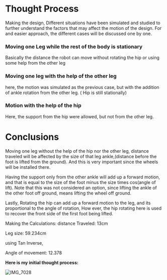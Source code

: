 # Thought Process

Making the design, Different situations have been simulated and studied to further understand the factors that may affect the motion of the design.
For and easier approach, the different cases will be discussed one by one.

### Moving one Leg while the rest of the body is stationary
Basically the distance the robot can move without rotating the hip or using some help from the other leg

### Moving one leg with the help of the other leg
here, the motion was simulated as the previous case, but with the addition of ankle rotation from the other leg. ( Hip is still stationally)

### Motion with the help of the hip
Here, the support from the hip were allowed, but not from the other leg.

# Conclusions
Moving one leg without the help of the hip nor the other leg, distance traveled will be affected by the size of that leg ankle,(distance before the foot is lifted from the ground). And this is very important since the wheels will be installed there.

Having the support only from the other ankle will add up a forward motion, and that is equal to the size of the foot minus the size times cos(angle of lift). Note that this was not considered an option, since lifting the ankle of the other foot off ground, means lifting the wheel off ground.

Lastly, Rotating the hip can add up a forward motion to the leg, and its proportional to the angle of rotation, How ever, the hip rotating here is used to recover the front side of the first foot being lifted.

Making the Calculations: 
distance Traveled: 13cm

Leg size: 59.234cm

using Tan Inverse,

Angle of movement: 12.378

**Here is my initial thought process:**


![IMG_7028](https://user-images.githubusercontent.com/109004035/178127757-d5f4758f-5040-4f94-9131-7bf97bbcdc55.jpg)


